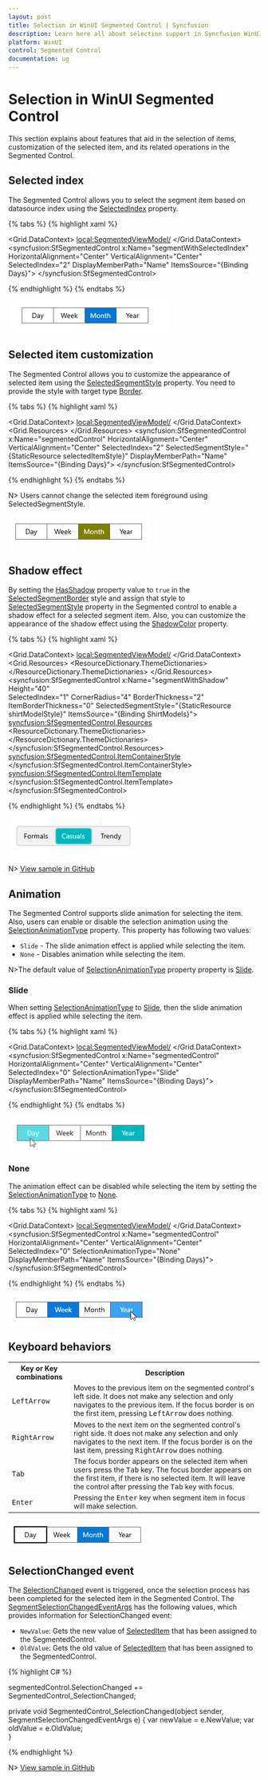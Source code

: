 ```yaml
---
layout: post
title: Selection in WinUI Segmented Control | Syncfusion
description: Learn here all about selection support in Syncfusion WinUI Segmented Control (SfSegmentedControl), its elements, and more.
platform: WinUI
control: Segmented Control
documentation: ug
---
```


# Selection in WinUI Segmented Control

This section explains about features that aid in the selection of items, customization of the selected item, and its related operations in the Segmented Control.

## Selected index

The Segmented Control allows you to select the segment item based on datasource index using the [SelectedIndex](https://help.syncfusion.com/cr/winui/Syncfusion.UI.Xaml.Editors.SfSegmentedControl.html#Syncfusion_UI_Xaml_Editors_SfSegmentedControl_SelectedIndex) property.

{% tabs %}
{% highlight xaml %}

<Window
    x:Class="GettingStarted.MainWindow"
    xmlns="http://schemas.microsoft.com/winfx/2006/xaml/presentation"
    xmlns:x="http://schemas.microsoft.com/winfx/2006/xaml"
    xmlns:local="using:GettingStarted"
    xmlns:d="http://schemas.microsoft.com/expression/blend/2008"
    xmlns:mc="http://schemas.openxmlformats.org/markup-compatibility/2006" 
    xmlns:syncfusion="using:Syncfusion.UI.Xaml.Editors" 
    mc:Ignorable="d">
    <Grid x:Name="rootGrid">
        <Grid.DataContext>
            <local:SegmentedViewModel/>
        </Grid.DataContext>
        <syncfusion:SfSegmentedControl x:Name="segmentWithSelectedIndex"
                                    HorizontalAlignment="Center"
                                    VerticalAlignment="Center"
                                    SelectedIndex="2"
                                    DisplayMemberPath="Name"
                                    ItemsSource="{Binding Days}">
            </syncfusion:SfSegmentedControl>
    </Grid>
</Window>

{% endhighlight %}
{% endtabs %}

![WinUI Segmented Control with selected index customization](Selection_Images/winui-segmented-control-selected-index-customization.png)

## Selected item customization

The Segmented Control allows you to customize the appearance of selected item using the [SelectedSegmentStyle](https://help.syncfusion.com/cr/winui/Syncfusion.UI.Xaml.Editors.SfSegmentedControl.html#Syncfusion_UI_Xaml_Editors_SfSegmentedControl_SelectedSegmentStyle) property. You need to provide the style with target type [Border](https://docs.microsoft.com/en-us/uwp/api/windows.ui.xaml.controls.border).

{% tabs %}
{% highlight xaml %}

<Window
    x:Class="GettingStarted.MainWindow"
    xmlns="http://schemas.microsoft.com/winfx/2006/xaml/presentation"
    xmlns:x="http://schemas.microsoft.com/winfx/2006/xaml"
    xmlns:local="using:GettingStarted"
    xmlns:d="http://schemas.microsoft.com/expression/blend/2008"
    xmlns:mc="http://schemas.openxmlformats.org/markup-compatibility/2006" 
    xmlns:syncfusion="using:Syncfusion.UI.Xaml.Editors" 
    mc:Ignorable="d">
    <Grid x:Name="rootGrid">
        <Grid.DataContext>
            <local:SegmentedViewModel/>
        </Grid.DataContext>
         <Grid.Resources>
            <Style TargetType="Border" x:Key="selectedItemStyle">
               <Setter Property="Background" Value="Olive"/>
            </Style>
        </Grid.Resources>
        <syncfusion:SfSegmentedControl x:Name="segmentedControl"
                                    HorizontalAlignment="Center"
                                    VerticalAlignment="Center"
                                    SelectedIndex="2" 
                                    SelectedSegmentStyle="{StaticResource selectedItemStyle}"
                                    DisplayMemberPath="Name"
                                    ItemsSource="{Binding Days}">
        </syncfusion:SfSegmentedControl>
    </Grid>
</Window>

{% endhighlight %}
{% endtabs %} 

N> Users cannot change the selected item foreground using SelectedSegmentStyle.

![WinUI Segmented Control with selecteditem customization](Selection_Images/winui-segmented-control-selected-item-customization.png)

## Shadow effect

By setting the [HasShadow](https://help.syncfusion.com/cr/winui/Syncfusion.UI.Xaml.Editors.SelectedSegmentBorder.html#Syncfusion_UI_Xaml_Editors_SelectedSegmentBorder_HasShadowProperty) property value to `true` in the [SelectedSegmentBorder](https://help.syncfusion.com/cr/winui/Syncfusion.UI.Xaml.Editors.SelectedSegmentBorder.html) style and assign that style to [SelectedSegmentStyle](https://help.syncfusion.com/cr/winui/Syncfusion.UI.Xaml.Editors.SfSegmentedControl.html#Syncfusion_UI_Xaml_Editors_SfSegmentedControl_SelectedSegmentStyle) property in the Segmented control to enable a shadow effect for a selected segment item. Also, you can customize the appearance of the shadow effect using the [ShadowColor](https://help.syncfusion.com/cr/winui/Syncfusion.UI.Xaml.Editors.SelectedSegmentBorder.html#Syncfusion_UI_Xaml_Editors_SelectedSegmentBorder_ShadowColorProperty) property.

{% tabs %}
{% highlight xaml %}

<Window
    x:Class="Shadow_effect.MainWindow"
    xmlns="http://schemas.microsoft.com/winfx/2006/xaml/presentation"
    xmlns:x="http://schemas.microsoft.com/winfx/2006/xaml"
    xmlns:local="using:Shadow_effect"
    xmlns:d="http://schemas.microsoft.com/expression/blend/2008"
    xmlns:mc="http://schemas.openxmlformats.org/markup-compatibility/2006" 
    xmlns:syncfusion="using:Syncfusion.UI.Xaml.Editors"
    mc:Ignorable="d">
    <Grid x:Name="rootGrid">
        <Grid.DataContext>
            <local:SegmentedViewModel/>
        </Grid.DataContext>
        <Grid.Resources>
            <ResourceDictionary>
                <ResourceDictionary.ThemeDictionaries>
                    <ResourceDictionary x:Key="Light">
                        <SolidColorBrush x:Key="SelectedBackground" Color="#00b7c0"/>
                    </ResourceDictionary>
                    <ResourceDictionary x:Key="Dark">
                        <SolidColorBrush x:Key="SelectedBackground" Color="#00b7c0"/>
                    </ResourceDictionary>
                </ResourceDictionary.ThemeDictionaries>
                <Style TargetType="syncfusion:SelectedSegmentBorder" x:Key="shirtModelStyle">
                    <Setter Property="CornerRadius" Value="4"/>
                    <Setter Property="HasShadow" Value="True"/>
                    <Setter Property="ShadowColor" Value="#00b7c0"/>
                    <Setter Property="Background" Value="{ThemeResource SelectedBackground}"/>
                </Style>
            </ResourceDictionary>
        </Grid.Resources>
        <StackPanel HorizontalAlignment="Center" VerticalAlignment="Center">
            <syncfusion:SfSegmentedControl x:Name="segmentWithShadow"
                                    Height="40"   
                                    SelectedIndex="1"
                                    CornerRadius="4"
                                    BorderThickness="2"
                                    ItemBorderThickness="0"
                                    SelectedSegmentStyle="{StaticResource shirtModelStyle}"
                                    ItemsSource="{Binding ShirtModels}">
                <syncfusion:SfSegmentedControl.Resources>
                    <ResourceDictionary>
                        <ResourceDictionary.ThemeDictionaries>
                            <ResourceDictionary x:Key="Light">
                                <SolidColorBrush x:Key="SyncfusionSegmentedControlBackground" Color="#F2F2F2"/>
                                <SolidColorBrush x:Key="SyncfusionSegmentedItemBackground" Color="#F2F2F2"/>
                                <SolidColorBrush x:Key="SyncfusionSegmentedItemSelectedBackground" Color="#00b7c0"/>
                                <SolidColorBrush x:Key="SyncfusionSegmentedItemHoverBackground" Color="#5bdae4"/>
                                <SolidColorBrush x:Key="SyncfusionSegmentedItemSelectedHoverBackground" Color="#00b7c0"/>
                                <SolidColorBrush x:Key="SyncfusionSegmentedItemForeground" Color="Black"/>
                                <SolidColorBrush x:Key="SyncfusionSegmentedItemHoverForeground" Color="White"/>
                                <SolidColorBrush x:Key="SyncfusionSegmentedItemSelectedHoverForeground" Color="White"/>
                                <SolidColorBrush x:Key="SyncfusionSegmentedItemSelectedForeground" Color="White"/>
                                <SolidColorBrush x:Key="SyncfusionSegmentedControlBorderBrush" Color="#D9D9D9"/>
                            </ResourceDictionary>
                            <ResourceDictionary x:Key="Dark">
                                <SolidColorBrush x:Key="SyncfusionSegmentedControlBackground" Color="#414141"/>
                                <SolidColorBrush x:Key="SyncfusionSegmentedItemBackground" Color="#414141"/>
                                <SolidColorBrush x:Key="SyncfusionSegmentedItemSelectedBackground" Color="#00b7c0"/>
                                <SolidColorBrush x:Key="SyncfusionSegmentedItemHoverBackground" Color="#5bdae4"/>
                                <SolidColorBrush x:Key="SyncfusionSegmentedItemSelectedHoverBackground" Color="#00b7c0"/>
                                <SolidColorBrush x:Key="SyncfusionSegmentedItemForeground" Color="White"/>
                                <SolidColorBrush x:Key="SyncfusionSegmentedItemHoverForeground" Color="White"/>
                                <SolidColorBrush x:Key="SyncfusionSegmentedItemSelectedHoverForeground" Color="White"/>
                                <SolidColorBrush x:Key="SyncfusionSegmentedItemSelectedForeground" Color="White"/>
                                <SolidColorBrush x:Key="SyncfusionSegmentedControlBorderBrush" Color="#5F5E5E"/>
                            </ResourceDictionary>
                        </ResourceDictionary.ThemeDictionaries>
                    </ResourceDictionary>
                </syncfusion:SfSegmentedControl.Resources>
                <syncfusion:SfSegmentedControl.ItemContainerStyle>
                    <Style TargetType="syncfusion:SfSegmentedItem">
                        <Setter Property="Margin" Value="3" />
                        <Setter Property="CornerRadius" Value="4" />
                    </Style>
                </syncfusion:SfSegmentedControl.ItemContainerStyle>
                <syncfusion:SfSegmentedControl.ItemTemplate>
                    <DataTemplate>
                        <Grid>
                            <TextBlock Text="{Binding Name}"
                                   HorizontalAlignment="Center"
                                   VerticalAlignment="Center"/>
                        </Grid>
                    </DataTemplate>
                </syncfusion:SfSegmentedControl.ItemTemplate>
            </syncfusion:SfSegmentedControl>
        </StackPanel>
    </Grid>
</Window>

{% endhighlight %}
{% endtabs %} 

![WinUI Segmented Control with shadow effect](Selection_Images/winui-segmented-control-shadow-effect.png)

N> [View sample in GitHub](https://github.com/SyncfusionExamples/syncfusion-winui-segmentedcontrol-examples/tree/main/Samples/Shadow-effect)

## Animation

The Segmented Control supports slide animation for selecting the item. Also, users can enable or disable the selection animation using the [SelectionAnimationType](https://help.syncfusion.com/cr/winui/Syncfusion.UI.Xaml.Editors.SfSegmentedControl.html#Syncfusion_UI_Xaml_Editors_SfSegmentedControl_SelectionAnimationType) property. This property has following two values:

* `Slide` - The slide animation effect is applied while selecting the item. 
* `None` - Disables animation while selecting the item.

N>The default value of  [SelectionAnimationType](https://help.syncfusion.com/cr/winui/Syncfusion.UI.Xaml.Editors.SfSegmentedControl.html#Syncfusion_UI_Xaml_Editors_SfSegmentedControl_SelectionAnimationType) property property is [Slide](https://help.syncfusion.com/cr/winui/Syncfusion.UI.Xaml.Editors.SegmentSelectionAnimationType.html#Syncfusion_UI_Xaml_Editors_SegmentSelectionAnimationType_Slide).

### Slide

When setting  [SelectionAnimationType](https://help.syncfusion.com/cr/winui/Syncfusion.UI.Xaml.Editors.SfSegmentedControl.html#Syncfusion_UI_Xaml_Editors_SfSegmentedControl_SelectionAnimationType) to [Slide](https://help.syncfusion.com/cr/winui/Syncfusion.UI.Xaml.Editors.SegmentSelectionAnimationType.html#Syncfusion_UI_Xaml_Editors_SegmentSelectionAnimationType_Slide), then the slide animation effect is applied while selecting the item.

{% tabs %}
{% highlight xaml %}

<Window
    x:Class="GettingStarted.MainWindow"
    xmlns="http://schemas.microsoft.com/winfx/2006/xaml/presentation"
    xmlns:x="http://schemas.microsoft.com/winfx/2006/xaml"
    xmlns:local="using:GettingStarted"
    xmlns:d="http://schemas.microsoft.com/expression/blend/2008"
    xmlns:mc="http://schemas.openxmlformats.org/markup-compatibility/2006" 
    xmlns:syncfusion="using:Syncfusion.UI.Xaml.Editors" 
    mc:Ignorable="d">
    <Grid x:Name="rootGrid">
        <Grid.DataContext>
            <local:SegmentedViewModel/>
        </Grid.DataContext>
        <syncfusion:SfSegmentedControl x:Name="segmentedControl"
                                    HorizontalAlignment="Center"
                                    VerticalAlignment="Center"
                                    SelectedIndex="0" 
                                    SelectionAnimationType="Slide"
                                    DisplayMemberPath="Name"
                                    ItemsSource="{Binding Days}">
        </syncfusion:SfSegmentedControl>
    </Grid>
</Window>

{% endhighlight %}
{% endtabs %} 

![WinUI Segmented Control with slide animation](Selection_Images/winui-segmented-control-slide-animation.gif)

### None

The animation effect can be disabled while selecting the item by setting the [SelectionAnimationType](https://help.syncfusion.com/cr/winui/Syncfusion.UI.Xaml.Editors.SfSegmentedControl.html#Syncfusion_UI_Xaml_Editors_SfSegmentedControl_SelectionAnimationType) to [None](https://help.syncfusion.com/cr/winui/Syncfusion.UI.Xaml.Editors.SegmentSelectionAnimationType.html#Syncfusion_UI_Xaml_Editors_SegmentSelectionAnimationType_None).

{% tabs %}
{% highlight xaml %}

<Window
    x:Class="GettingStarted.MainWindow"
    xmlns="http://schemas.microsoft.com/winfx/2006/xaml/presentation"
    xmlns:x="http://schemas.microsoft.com/winfx/2006/xaml"
    xmlns:local="using:GettingStarted"
    xmlns:d="http://schemas.microsoft.com/expression/blend/2008"
    xmlns:mc="http://schemas.openxmlformats.org/markup-compatibility/2006" 
    xmlns:syncfusion="using:Syncfusion.UI.Xaml.Editors" 
    mc:Ignorable="d">
    <Grid x:Name="rootGrid">
        <Grid.DataContext>
            <local:SegmentedViewModel/>
        </Grid.DataContext>
        <syncfusion:SfSegmentedControl x:Name="segmentedControl"
                                    HorizontalAlignment="Center"
                                    VerticalAlignment="Center"
                                    SelectedIndex="0"
                                    SelectionAnimationType="None"
                                    DisplayMemberPath="Name" 
                                    ItemsSource="{Binding Days}">
        </syncfusion:SfSegmentedControl>
    </Grid>
</Window>

{% endhighlight %}
{% endtabs %} 

![WinUI Segmented Control with animation disabled](Selection_Images/winui-segmented-control-disable-animation.gif)

## Keyboard behaviors

<table>
<tr>
<th>
Key or Key combinations
</th>
<th>
Description
</th>
</tr>
<tr>
<td>
<kbd>LeftArrow</kbd>
</td>
<td>
Moves to the previous item on the segmented control's left side. It does not make any selection and only navigates to the previous item. If the focus border is on the first item, pressing <kbd>LeftArrow</kbd> does nothing.
</td>
</tr>
<tr>
<td>
<kbd>RightArrow</kbd>
</td>
<td>
Moves to the next item on the segmented control's right side. It does not make any selection and only navigates to the next item. If the focus border is on the last item, pressing <kbd>RightArrow</kbd> does nothing.
</td>
</tr>
<tr>
<td>
<kbd>Tab</kbd>
</td>
<td>
The focus border appears on the selected item when users press the <kbd>Tab</kbd> key. The focus border appears on the first item, if there is no selected item. It will leave the control after pressing the <kbd>Tab</kbd> key with focus. 
</td>
</tr>
<tr>
<td>
<kbd>Enter</kbd>
</td>
<td>
Pressing the <kbd>Enter</kbd> key when segment item in focus will make selection.
</td>
</tr>
</table>

![WinUI Segmented Control with keyboard behaviors](Selection_Images/winui-segmentedcontrol-keyboard-behaviors.png)

## SelectionChanged event

The [SelectionChanged](https://help.syncfusion.com/cr/winui/Syncfusion.UI.Xaml.Editors.SfSegmentedControl.html#Syncfusion_UI_Xaml_Editors_SfSegmentedControl_SelectionChanged) event is triggered, once the selection process has been completed for the selected item in the Segmented Control. The [SegmentSelectionChangedEventArgs](https://help.syncfusion.com/cr/winui/Syncfusion.UI.Xaml.Editors.SegmentSelectionChangedEventArgs.html) has the following values, which provides information for SelectionChanged event:

* `NewValue`: Gets the new value of [SelectedItem](https://help.syncfusion.com/cr/winui/Syncfusion.UI.Xaml.Editors.SfSegmentedControl.html#Syncfusion_UI_Xaml_Editors_SfSegmentedControl_SelectedItem) that has been assigned to the SegmentedControl.
* `OldValue`: Gets the old value of [SelectedItem](https://help.syncfusion.com/cr/winui/Syncfusion.UI.Xaml.Editors.SfSegmentedControl.html#Syncfusion_UI_Xaml_Editors_SfSegmentedControl_SelectedItem) that has been assigned to the SegmentedControl.

{% highlight C# %} 

segmentedControl.SelectionChanged += SegmentedControl_SelectionChanged;

private void SegmentedControl_SelectionChanged(object sender, SegmentSelectionChangedEventArgs e)
{
   var newValue = e.NewValue;
   var oldValue = e.OldValue;         
}

{% endhighlight %}

N> [View sample in GitHub](https://github.com/SyncfusionExamples/syncfusion-winui-segmentedcontrol-examples/tree/main/Samples/Selection-Style)